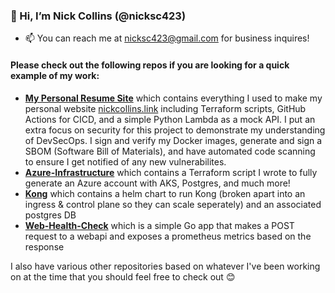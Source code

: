 ### 👋 Hi, I’m Nick Collins (@nicksc423)
- 📫 You can reach me at nicksc423@gmail.com for business inquires!

#### Please check out the following repos if you are looking for a quick example of my work:
- **[My Personal Resume Site](https://github.com/nicksc423/resume-site)** which contains everything I used to make my personal website [nickcollins.link](https://nickcollins.link) including Terraform scripts, GitHub Actions for CICD, and a simple Python Lambda as a mock API.  I put an extra focus on security for this project to demonstrate my understanding of DevSecOps.  I sign and verify my Docker images, generate and sign a SBOM (Software Bill of Materials), and have automated code scanning to ensure I get notified of any new vulnerabilites.
- **[Azure-Infrastructure](https://github.com/nicksc423/azure-infrastructure)** which contains a Terraform script I wrote to fully generate an Azure account with AKS, Postgres, and much more!
- **[Kong](https://github.com/nicksc423/kong)** which contains a helm chart to run Kong (broken apart into an ingress & control plane so they can scale seperately) and an associated postgres DB
- **[Web-Health-Check](https://github.com/nicksc423/web-health-check)** which is a simple Go app that makes a POST request to a webapi and exposes a prometheus metrics based on the response

I also have various other repositories based on whatever I've been working on at the time that you should feel free to check out 😊

<!---
nicksc423/nicksc423 is a ✨ special ✨ repository because its `README.md` (this file) appears on your GitHub profile.
You can click the Preview link to take a look at your changes.
--->
